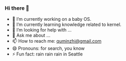 ### Hi there 👋

- 🔭 I’m currently working on a baby OS.
- 🌱 I’m currently learning knowledge related to kernel.
- 🤔 I’m looking for help with ...
- 💬 Ask me about ...
- 📫 How to reach me: quminzhi@gmail.com
- 😄 Pronouns: for search, you know
- ⚡ Fun fact: rain rain rain in Seattle
